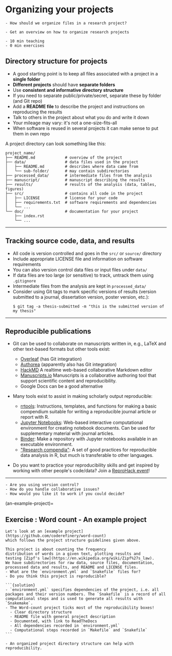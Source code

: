 # Organizing your projects

```{questions}
- How should we organize files in a research project?
```

```{objectives}
- Get an overview on how to organize research projects
```

```{instructor-note}
- 10 min teaching
- 0 min exercises
```


## Directory structure for projects

- A good starting point is to keep all files associated with a project in a **single folder**
- **Different projects** should have **separate folders**
- Use **consistent and informative directory structure**
- If you need to separate public/private/secret, separate these by folder (and Git repo)
- Add a **README file** to describe the project and instructions on reproducing the results
- Talk to others in the project about what you do and write it down
- Your mileage may vary: it's not a one-size-fits-all
- When software is reused in several projects it can make sense to put them in own repo

A project directory can look something like this:
```shell
project_name/
├── README.md             # overview of the project
├── data/                 # data files used in the project
│   ├── README.md         # describes where data came from
│   └── sub-folder/       # may contain subdirectories
├── processed_data/       # intermediate files from the analysis
├── manuscript/           # manuscript describing the results
├── results/              # results of the analysis (data, tables, figures)
├── src/                  # contains all code in the project
│   ├── LICENSE           # license for your code
│   ├── requirements.txt  # software requirements and dependencies
│   └── ...
└── doc/                  # documentation for your project
    ├── index.rst
    └── ...
```
---

## Tracking source code, data, and results

- All code is version controlled and goes in the `src/` or `source/` directory
- Include appropriate LICENSE file and information on software requirements
- You can also version control data files or input files under `data/`
- If data files are too large (or sensitive) to track, untrack them using `.gitignore`
- Intermediate files from the analysis are kept in `processed_data/`
- Consider using Git tags to mark specific versions of results (version
  submitted to a journal, dissertation version, poster version, etc.):
  ```console
  $ git tag -a thesis-submitted -m "this is the submitted version of my thesis"
  ```

---

## Reproducible publications

- Git can be used to collaborate on manuscripts written in, e.g., LaTeX and other text-based formats but other tools exist:
  - [Overleaf](https://www.overleaf.com) (has Git integration)
  - [Authorea](https://www.authorea.com) (apparently also has Git integration)
  - [HackMD](https://hackmd.io/) A realtime web-based collaborative Markdown editor
  - [Manuscripts.io](https://www.manuscripts.io/) Manuscripts is a collaborative authoring tool that support scientific content and reproducibility.
  - Google Docs can be a good alternative

- Many tools exist to assist in making scholarly output reproducible:
  - [rrtools](https://github.com/benmarwick/rrtools): Instructions, templates, and functions for making a basic compendium suitable for writing a reproducible journal article or report with R.
  - [Jupyter Notebooks](https://jupyter.org): Web-based interactive
    computational environment for creating notebook documents. Can be used for
    supplementary material with journal articles.
  - [Binder](https://mybinder.org): Make a repository with Jupyter
    notebooks available in an executable environment.
  - ["Research compendia"](http://inundata.org/talks/rstd19/#/): A set of good practices for
    reproducible data analysis in R, but much is transferable to other languages.

- Do you want to practice your reproducibility skills and get inspired by working with other
  people's code/data? Join a [ReproHack event](https://github.com/reprohack/reprohack-hq)!

---

```{discussion} How do you collaborate on writing academic papers?
- Are you using version control?
- How do you handle collaborative issues?
- How would you like it to work if you could decide?
```

(an-example-project)=

## Exercise : Word count - An example project

````{challenge} Project organization-1: Word count
Let's look at an [example project](https://github.com/coderefinery/word-count)
which follows the project structure guidelines given above.

This project is about counting the frequency
distribution of words in a given text, plotting results and
testing [Zipf's law](https://en.wikipedia.org/wiki/Zipf%27s_law).
We have subdirectories for raw data, source files, documentation,
processsed data and results, and README and LICENSE files.
- What are the `environment.yml` and `Snakefile` files for?
- Do you think this project is reproducible?

```{solution}
- `environment.yml` specifies dependencies of the project, i.e. all packages and their version numbers. The `Snakefile` is a record of all computational steps and is used to generate all results with `Snakemake`.
- The Word-count project ticks most of the reproducibility boxes!
  - Clear directory structure
  - README file with general project description
  - Documented, with link to ReadTheDocs
  - All dependencies recorded in `environment.yml`
  - Computational steps recorded in `Makefile` and `Snakefile`
```
````


```{keypoints}
- An organized project directory structure can help with reproducibility.
```
